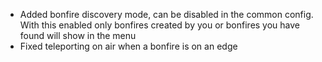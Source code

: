 * Added bonfire discovery mode, can be disabled in the common config. With this enabled only bonfires created by you or bonfires you have found will show in the menu
* Fixed teleporting on air when a bonfire is on an edge